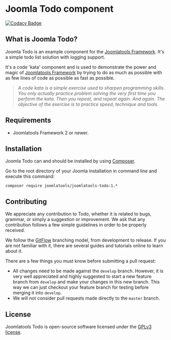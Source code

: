 # Joomla Todo component

[![Codacy Badge](https://www.codacy.com/project/badge/59e4bde131224ecca061404135c41f36)](https://www.codacy.com/app/timble/joomla-todo)

## What is Joomla Todo?

Joomla Todo is an example component for the [Joomlatools Framework](https://github.com/joomlatools/joomlatools-framework). It's a simple todo list solution with logging support.

It's a code 'kata' component and is used to demonstrate the power and magic of  [Joomlatools Framework](https://github.com/joomlatools/joomlatools-framework) by trying to do as much as possible with as few lines of code as possible as fast as possible.

> *A code kata is a simple exercise used to sharpen programming skills. You only actually practice problem solving the very first time you perform the kata. Then you repeat, and repeat again. And again. The objective of the exercise is to practice speed, technique and tools.*

## Requirements

- Joomlatools Framework 2 or newer.

## Installation

Joomla Todo can and should be installed by using [Composer](https://getcomposer.org/). 

Go to the root directory of your Joomla installation in command line and execute this command:

```
composer require joomlatools/joomlatools-todo:1.*
```

## Contributing

We appreciate any contribution to Todo, whether it is related to bugs, grammar, or simply a suggestion or
improvement. We ask that any contribution follows a few simple guidelines in order to be properly received.

We follow the [GitFlow][gitflow-model] branching model, from development to release. If you are not familiar with it,
there are several guides and tutorials online to learn about it.

There are a few things you must know before submitting a pull request:

- All changes need to be made against the `develop` branch. However, it is very well appreciated and highly suggested to start a new feature branch from `develop` and make your changes in this new branch. This way we can just checkout your feature branch for testing before merging it into `develop`.
- We will not consider pull requests made directly to the `master` branch.

## License 

Joomlatools Todo is open-source software licensed under the [GPLv3 license](https://github.com/joomlatools/joomlatools-todo/blob/master/LICENSE.txt).

[gitflow-model]: http://nvie.com/posts/a-successful-git-branching-model/

